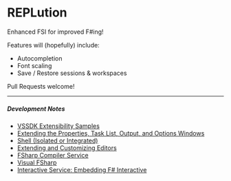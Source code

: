 # REPLution
Enhanced FSI for improved F#ing!

Features will (hopefully) include:
* Autocompletion
* Font scaling
* Save / Restore sessions & workspaces

Pull Requests welcome!


---

##### Development Notes #####
* [VSSDK Extensibility Samples](https://github.com/Microsoft/VSSDK-Extensibility-Samples)
* [Extending the Properties, Task List, Output, and Options Windows](https://msdn.microsoft.com/en-us/library/cc138529.aspx?f=255&MSPPError=-2147217396)
* [Shell (Isolated or Integrated)](https://msdn.microsoft.com/en-us/library/bb685612.aspx)
* [Extending and Customizing Editors](https://msdn.microsoft.com/en-us/library/dd885118.aspx)
* [FSharp Compiler Service](https://github.com/fsharp/FSharp.Compiler.Service/blob/master/src/fsharp/fsi/fsi.fs#L2435-2435)
* [Visual FSharp](https://github.com/Microsoft/visualfsharp/blob/master/src/fsharp/fsi/fsi.fs)
* [Interactive Service: Embedding F# Interactive](https://fsharp.github.io/FSharp.Compiler.Service/interactive.html)
